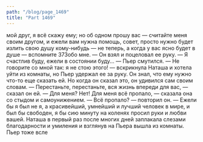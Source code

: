 ```yaml
---
path: "/blog/page_1469"
title: "Part 1469"
---
```


 мой друг, я всё скажу ему; но об одном прошу вас — считайте меня своим другом, и ежели вам нужна помощь, совет, просто нужно будет излить свою душу кому-нибудь — не теперь, а когда у вас ясно будет в душе — вспомните 373обо мне. — Он взял и поцеловал ее руку. — Я счастлив буду, ежели в состоянии буду... — Пьер смутился.
— Не говорите со мной так: я не стою этого! — вскрикнула Наташа и хотела уйти из комнаты, но Пьер удержал ее за руку. Он знал, что ему нужно что-то еще сказать ей. Но когда он сказал это, он удивился сам своим словам.
— Перестаньте, перестаньте, вся жизнь впереди для вас, — сказал он ей.
— Для меня? Нет! Для меня всё пропало, — сказала она со стыдом и самоунижением.
— Всё пропало? — повторил он. — Ежели бы я был не я, а красивейший, умнейший и лучший человек в мире, и был бы свободен, я бы сию минуту на коленях просил руки и любви вашей.
Наташа в первый раз после многих дней заплакала слезами благодарности и умиления и взглянув на Пьера вышла из комнаты.
Пьер тоже всле
